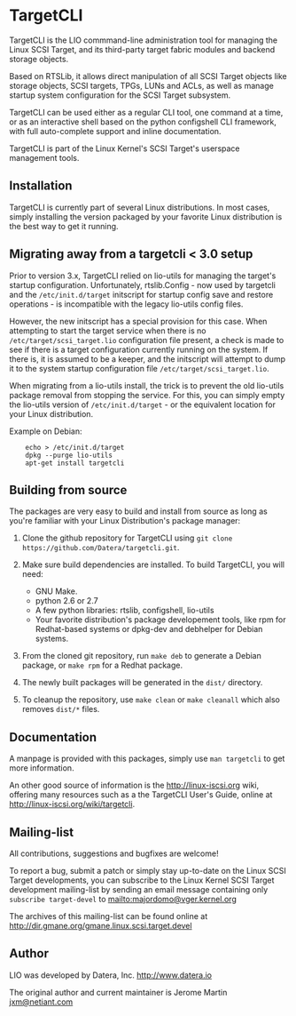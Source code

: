 # TargetCLI

TargetCLI is the LIO commmand-line administration tool for managing the Linux
SCSI Target, and its third-party target fabric modules and backend storage
objects.

Based on RTSLib, it allows direct manipulation of all SCSI Target objects like
storage objects, SCSI targets, TPGs, LUNs and ACLs, as well as manage startup
system configuration for the SCSI Target subsystem.

TargetCLI can be used either as a regular CLI tool, one command at a time, or
as an interactive shell based on the python configshell CLI framework, with
full auto-complete support and inline documentation.

TargetCLI is part of the Linux Kernel's SCSI Target's userspace management
tools.

## Installation

TargetCLI is currently part of several Linux distributions. In most cases,
simply installing the version packaged by your favorite Linux distribution is
the best way to get it running.

## Migrating away from a targetcli < 3.0 setup

Prior to version 3.x, TargetCLI relied on lio-utils for managing the target's
startup configuration. Unfortunately, rtslib.Config - now used by targetcli and
the `/etc/init.d/target` initscript for startup config save and restore
operations - is incompatible with the legacy lio-utils config files.

However, the new initscript has a special provision for this case. 
When attempting to start the target service when there is no
`/etc/target/scsi_target.lio` configuration file present, a check is made to see
if there is a target configuration currently running on the system. If there is,
it is assumed to be a keeper, and the initscript will attempt to dump it to the
system startup configuration file `/etc/target/scsi_target.lio`.

When migrating from a lio-utils install, the trick is to prevent the old lio-utils
package removal from stopping the service. For this, you can simply empty the
lio-utils version of `/etc/init.d/target` - or the equivalent location for your
Linux distribution.

Example on Debian:

        echo > /etc/init.d/target
        dpkg --purge lio-utils
        apt-get install targetcli

## Building from source

The packages are very easy to build and install from source as long as
you're familiar with your Linux Distribution's package manager:

1.  Clone the github repository for TargetCLI using `git clone
    https://github.com/Datera/targetcli.git`.

2.  Make sure build dependencies are installed. To build TargetCLI, you will need:

	* GNU Make.
	* python 2.6 or 2.7
	* A few python libraries: rtslib, configshell, lio-utils
	* Your favorite distribution's package developement tools, like rpm for
	  Redhat-based systems or dpkg-dev and debhelper for Debian systems.

3.  From the cloned git repository, run `make deb` to generate a Debian
    package, or `make rpm` for a Redhat package.

4.  The newly built packages will be generated in the `dist/` directory.

5.  To cleanup the repository, use `make clean` or `make cleanall` which also
    removes `dist/*` files.

## Documentation

A manpage is provided with this packages, simply use `man targetcli` to get
more information.

An other good source of information is the http://linux-iscsi.org wiki,
offering many resources such as a the TargetCLI User's Guide, online at
http://linux-iscsi.org/wiki/targetcli.

## Mailing-list

All contributions, suggestions and bugfixes are welcome!

To report a bug, submit a patch or simply stay up-to-date on the Linux SCSI
Target developments, you can subscribe to the Linux Kernel SCSI Target
development mailing-list by sending an email message containing only
`subscribe target-devel` to <mailto:majordomo@vger.kernel.org>

The archives of this mailing-list can be found online at
http://dir.gmane.org/gmane.linux.scsi.target.devel

## Author

LIO was developed by Datera, Inc.
http://www.datera.io

The original author and current maintainer is
Jerome Martin <jxm@netiant.com>
